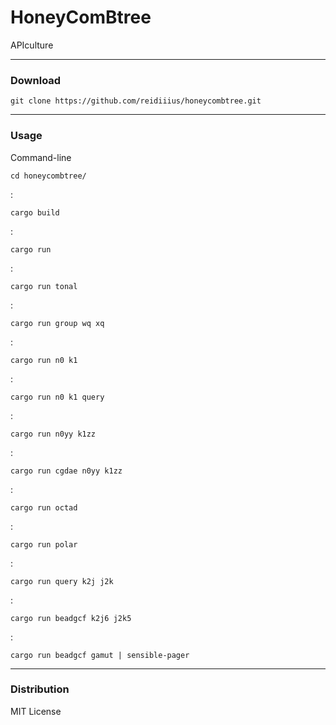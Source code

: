 # HoneyComBtree
APIculture

---

### Download

    git clone https://github.com/reidiiius/honeycombtree.git

---

### Usage
Command-line

    cd honeycombtree/

:

    cargo build

:

    cargo run

:

    cargo run tonal

:

    cargo run group wq xq

:

    cargo run n0 k1

:

    cargo run n0 k1 query

:

    cargo run n0yy k1zz

:

    cargo run cgdae n0yy k1zz

:

    cargo run octad

:

    cargo run polar

:

    cargo run query k2j j2k

:

    cargo run beadgcf k2j6 j2k5

:

    cargo run beadgcf gamut | sensible-pager

---

### Distribution
MIT License

